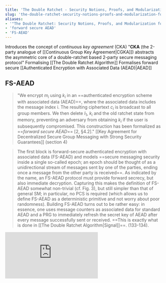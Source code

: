 ```yaml
---
title: 'The Double Ratchet - Security Notions, Proofs, and Modularization for the Signal Protocol'
slug: 'the-double-ratchet-security-notions-proofs-and-modularization-for-the-signal-protocol'
aliases:
- '"The Double Ratchet: Security Notions, Proofs, and Modularization for the Signal Protocol"'
- 'forward secure AEAD'
- 'FS-AEAD'
---
```


Introduces the concept of *continuous key agreement* (CKA)
"**CKA** (the 2-party analogue of [[Continuous Group Key Agreement|CGKA]]) abstracts the asymmetric core of a double-ratchet based 2-party secure messaging protocol" 
Formalising [[The Double Ratchet Algorithm]]
Formalises forward secure [[Authenticated Encryption with Associated Data (AEAD)|AEAD]]
## FS-AEAD
>"We encrypt $m_i$ using $k_i$ in an ==authenticated encryption scheme with associated data (AEAD)==, where the associated data includes the message index i. The resulting ciphertext $c_i$ is broadcast to all group members. We then delete $I_1$, $k_i$ and the old ratchet state from memory, preventing an adversary from obtaining $k_i$ if the user is subsequently compromised. This construction has been formalized as ==*forward secure AEAD*== [2, §4.2]." [[Key Agreement for Decentralized Secure Group Messaging with Strong Security Guarantees]] (section 4)

>The first block is forward-secure authenticated encryption with associated data (FS-AEAD) and models ==secure messaging security inside a single so-called epoch; an epoch should be thought of as a unidirectional stream of messages sent by one of the parties, ending once a message from the other party is received==. As indicated by the name, an FS-AEAD protocol must provide forward secrecy, but also immediate decryption. Capturing this makes the definition of FS-AEAD somewhat non-trivial (cf. Fig. 3), but still simpler than that of general SM; in particular, no PCS is required (which allows us to define FS-AEAD as a deterministic primitive and not worry about poor randomness). Building FS-AEAD turns out to be rather easy: in essence, one uses message counters as associated data for standard AEAD and a PRG to immediately refresh the secret key of AEAD after every message successfully sent or received. ==This is exactly what is done in [[The Double Ratchet Algorithm|Signal]]==. (133-134).

![](https://static.meri.garden/784c94c794cb28ba16c4ad78333bbc0a.pdf)